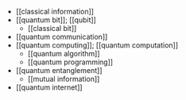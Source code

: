- [[classical information]]
- [[quantum bit]]; [[qubit]]
    - [[classical bit]]
- [[quantum communication]]
- [[quantum computing]]; [[quantum computation]]
    - [[quantum algorithm]]
    - [[quantum programming]]
- [[quantum entanglement]]
    - [[mutual information]]
- [[quantum internet]]
